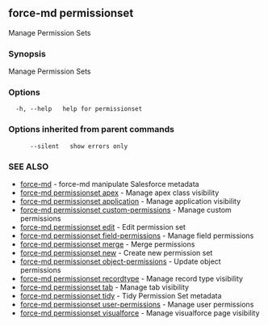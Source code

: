 ## force-md permissionset

Manage Permission Sets

### Synopsis

Manage Permission Sets

### Options

```
  -h, --help   help for permissionset
```

### Options inherited from parent commands

```
      --silent   show errors only
```

### SEE ALSO

* [force-md](force-md.md)	 - force-md manipulate Salesforce metadata
* [force-md permissionset apex](force-md_permissionset_apex.md)	 - Manage apex class visibility
* [force-md permissionset application](force-md_permissionset_application.md)	 - Manage application visibility
* [force-md permissionset custom-permissions](force-md_permissionset_custom-permissions.md)	 - Manage custom permissions
* [force-md permissionset edit](force-md_permissionset_edit.md)	 - Edit permission set
* [force-md permissionset field-permissions](force-md_permissionset_field-permissions.md)	 - Manage field permissions
* [force-md permissionset merge](force-md_permissionset_merge.md)	 - Merge permissions
* [force-md permissionset new](force-md_permissionset_new.md)	 - Create new permission set
* [force-md permissionset object-permissions](force-md_permissionset_object-permissions.md)	 - Update object permissions
* [force-md permissionset recordtype](force-md_permissionset_recordtype.md)	 - Manage record type visibility
* [force-md permissionset tab](force-md_permissionset_tab.md)	 - Manage tab visibility
* [force-md permissionset tidy](force-md_permissionset_tidy.md)	 - Tidy Permission Set metadata
* [force-md permissionset user-permissions](force-md_permissionset_user-permissions.md)	 - Manage user permissions
* [force-md permissionset visualforce](force-md_permissionset_visualforce.md)	 - Manage visualforce page visibility

